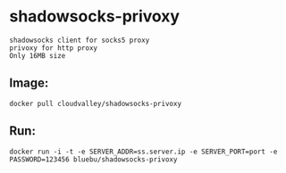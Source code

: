 # shadowsocks-privoxy

    shadowsocks client for socks5 proxy
    privoxy for http proxy
    Only 16MB size

## Image:

~~~
docker pull cloudvalley/shadowsocks-privoxy
~~~


## Run:

~~~
docker run -i -t -e SERVER_ADDR=ss.server.ip -e SERVER_PORT=port -e PASSWORD=123456 bluebu/shadowsocks-privoxy
~~~
